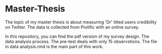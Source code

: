 # Master-Thesis
The topic of my master thesis is about measuring 'Dr' titled users credibility on Twitter. 
The data is collected from Prolific with an online survey. 

In this repository, you can find the pdf version of my survey design. The data analysis process. 
The pre-test deals with only 15 observstions. The file in data analysis.rmd is the main part of this work. 



